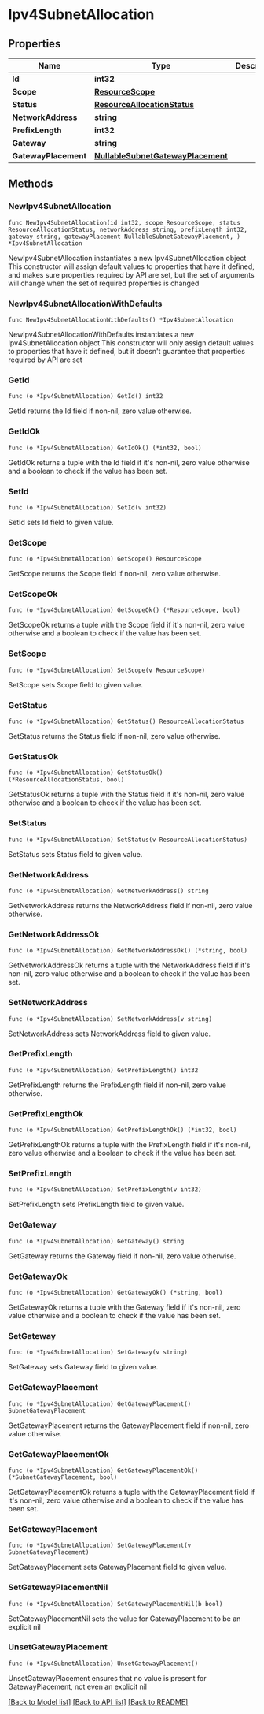 # Ipv4SubnetAllocation

## Properties

Name | Type | Description | Notes
------------ | ------------- | ------------- | -------------
**Id** | **int32** |  | 
**Scope** | [**ResourceScope**](ResourceScope.md) |  | 
**Status** | [**ResourceAllocationStatus**](ResourceAllocationStatus.md) |  | 
**NetworkAddress** | **string** |  | 
**PrefixLength** | **int32** |  | 
**Gateway** | **string** |  | 
**GatewayPlacement** | [**NullableSubnetGatewayPlacement**](SubnetGatewayPlacement.md) |  | 

## Methods

### NewIpv4SubnetAllocation

`func NewIpv4SubnetAllocation(id int32, scope ResourceScope, status ResourceAllocationStatus, networkAddress string, prefixLength int32, gateway string, gatewayPlacement NullableSubnetGatewayPlacement, ) *Ipv4SubnetAllocation`

NewIpv4SubnetAllocation instantiates a new Ipv4SubnetAllocation object
This constructor will assign default values to properties that have it defined,
and makes sure properties required by API are set, but the set of arguments
will change when the set of required properties is changed

### NewIpv4SubnetAllocationWithDefaults

`func NewIpv4SubnetAllocationWithDefaults() *Ipv4SubnetAllocation`

NewIpv4SubnetAllocationWithDefaults instantiates a new Ipv4SubnetAllocation object
This constructor will only assign default values to properties that have it defined,
but it doesn't guarantee that properties required by API are set

### GetId

`func (o *Ipv4SubnetAllocation) GetId() int32`

GetId returns the Id field if non-nil, zero value otherwise.

### GetIdOk

`func (o *Ipv4SubnetAllocation) GetIdOk() (*int32, bool)`

GetIdOk returns a tuple with the Id field if it's non-nil, zero value otherwise
and a boolean to check if the value has been set.

### SetId

`func (o *Ipv4SubnetAllocation) SetId(v int32)`

SetId sets Id field to given value.


### GetScope

`func (o *Ipv4SubnetAllocation) GetScope() ResourceScope`

GetScope returns the Scope field if non-nil, zero value otherwise.

### GetScopeOk

`func (o *Ipv4SubnetAllocation) GetScopeOk() (*ResourceScope, bool)`

GetScopeOk returns a tuple with the Scope field if it's non-nil, zero value otherwise
and a boolean to check if the value has been set.

### SetScope

`func (o *Ipv4SubnetAllocation) SetScope(v ResourceScope)`

SetScope sets Scope field to given value.


### GetStatus

`func (o *Ipv4SubnetAllocation) GetStatus() ResourceAllocationStatus`

GetStatus returns the Status field if non-nil, zero value otherwise.

### GetStatusOk

`func (o *Ipv4SubnetAllocation) GetStatusOk() (*ResourceAllocationStatus, bool)`

GetStatusOk returns a tuple with the Status field if it's non-nil, zero value otherwise
and a boolean to check if the value has been set.

### SetStatus

`func (o *Ipv4SubnetAllocation) SetStatus(v ResourceAllocationStatus)`

SetStatus sets Status field to given value.


### GetNetworkAddress

`func (o *Ipv4SubnetAllocation) GetNetworkAddress() string`

GetNetworkAddress returns the NetworkAddress field if non-nil, zero value otherwise.

### GetNetworkAddressOk

`func (o *Ipv4SubnetAllocation) GetNetworkAddressOk() (*string, bool)`

GetNetworkAddressOk returns a tuple with the NetworkAddress field if it's non-nil, zero value otherwise
and a boolean to check if the value has been set.

### SetNetworkAddress

`func (o *Ipv4SubnetAllocation) SetNetworkAddress(v string)`

SetNetworkAddress sets NetworkAddress field to given value.


### GetPrefixLength

`func (o *Ipv4SubnetAllocation) GetPrefixLength() int32`

GetPrefixLength returns the PrefixLength field if non-nil, zero value otherwise.

### GetPrefixLengthOk

`func (o *Ipv4SubnetAllocation) GetPrefixLengthOk() (*int32, bool)`

GetPrefixLengthOk returns a tuple with the PrefixLength field if it's non-nil, zero value otherwise
and a boolean to check if the value has been set.

### SetPrefixLength

`func (o *Ipv4SubnetAllocation) SetPrefixLength(v int32)`

SetPrefixLength sets PrefixLength field to given value.


### GetGateway

`func (o *Ipv4SubnetAllocation) GetGateway() string`

GetGateway returns the Gateway field if non-nil, zero value otherwise.

### GetGatewayOk

`func (o *Ipv4SubnetAllocation) GetGatewayOk() (*string, bool)`

GetGatewayOk returns a tuple with the Gateway field if it's non-nil, zero value otherwise
and a boolean to check if the value has been set.

### SetGateway

`func (o *Ipv4SubnetAllocation) SetGateway(v string)`

SetGateway sets Gateway field to given value.


### GetGatewayPlacement

`func (o *Ipv4SubnetAllocation) GetGatewayPlacement() SubnetGatewayPlacement`

GetGatewayPlacement returns the GatewayPlacement field if non-nil, zero value otherwise.

### GetGatewayPlacementOk

`func (o *Ipv4SubnetAllocation) GetGatewayPlacementOk() (*SubnetGatewayPlacement, bool)`

GetGatewayPlacementOk returns a tuple with the GatewayPlacement field if it's non-nil, zero value otherwise
and a boolean to check if the value has been set.

### SetGatewayPlacement

`func (o *Ipv4SubnetAllocation) SetGatewayPlacement(v SubnetGatewayPlacement)`

SetGatewayPlacement sets GatewayPlacement field to given value.


### SetGatewayPlacementNil

`func (o *Ipv4SubnetAllocation) SetGatewayPlacementNil(b bool)`

 SetGatewayPlacementNil sets the value for GatewayPlacement to be an explicit nil

### UnsetGatewayPlacement
`func (o *Ipv4SubnetAllocation) UnsetGatewayPlacement()`

UnsetGatewayPlacement ensures that no value is present for GatewayPlacement, not even an explicit nil

[[Back to Model list]](../README.md#documentation-for-models) [[Back to API list]](../README.md#documentation-for-api-endpoints) [[Back to README]](../README.md)


